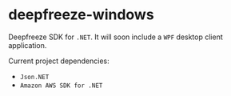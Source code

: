 deepfreeze-windows
==================

Deepfreeze SDK for ```.NET```. It will soon include a ```WPF``` desktop client application.

Current project dependencies:
- ```Json.NET```
- ```Amazon AWS SDK for .NET```
